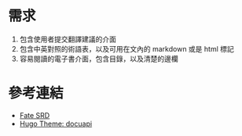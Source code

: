 # 需求

1. 包含使用者提交翻譯建議的介面
2. 包含中英對照的術語表，以及可用在文內的 markdown 或是 html 標記
3. 容易閱讀的電子書介面，包含目錄，以及清楚的邊欄

# 參考連結

* [Fate SRD](https://github.com/amazingrando/fate-srd-web-site)
* [Hugo Theme: docuapi](https://themes.gohugo.io/docuapi/)
